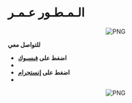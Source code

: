 </p> 
<h1>الـمـطـور عـمـر</h1>

<p align="center">
    <img align="center" alt="PNG" src="https://i.imgur.com/Gvp4imE.jpeg" />



**للتواصل معي**


-  **اضغط على [فيسبوك](https://www.facebook.com/100078235290006?mibextid=ZbWKwL)**
-  
-  **اضغط على [إنستجرام](https://www.instagram.com/arrogant3j?igsh=eG0wY3VqOWVjMjYy)**
-  

<p align="center">
    <img align="center" alt="PNG" src="https://i.imgur.com/HV8d7Va.jpeg" />
</p> 
